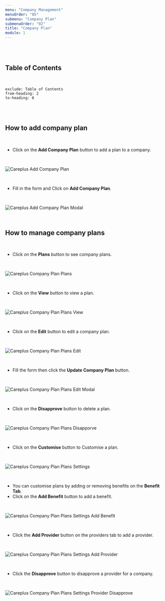 ```yaml
---
menu: "Company Management"
menuOrder: "05"
submenu: "Company Plan"
submenuOrder: "02"
title: "Company Plan"
module: 1
---
```


<br />
<br />

## Table of Contents

<br />

```toc
exclude: Table of Contents
from-heading: 2
to-heading: 6
```

<br />
<br />

## How to add company plan

<br />

- Click on the **Add Company Plan** button to add a plan to a company.

<br />

![Careplus Add Company Plan](images/CareplusAddCompanyPlan.png "Add Company Plan")

<br />

- Fill in the form and Click on **Add Company Plan**.

<br />

![Careplus Add Company Plan Modal](images/CareplusAddCompanyPlanModal.png "Add Company Plan Modal")

<br />

## How to manage company plans

<br />

- Click on the **Plans** button to see company plans.

<br />

![Careplus Company Plan Plans](images/CareplusCompanyPlanPlans.png "Company Plan Plans")

<br />

- Click on the **View** button to view a plan.

<br />

![Careplus Company Plan Plans View](images/CareplusCompanyPlanPlansView.png "Company Plan Plans View")

<br />

- Click on the **Edit** button to edit a company plan.

<br />

![Careplus Company Plan Plans Edit](images/CareplusCompanyPlanPlansEdit.png "Company Plan Plans Edit")

<br />

- Fill the form then click the **Update Company Plan** button.

<br />

![Careplus Company Plan Plans Edit Modal](images/CareplusCompanyPlanPlansEditModal.png "Company Plan Plans Edit Modal")

<br />

- Click on the **Disapprove** button to delete a plan.

<br />

![Careplus Company Plan Plans Disapporve](images/CareplusCompanyPlanPlansDisapporve.png "Company Plan Plans Disapporve")

<br />

- Click on the **Customise** button to Customise a plan.

<br />

![Careplus Company Plan Plans Settings](images/CareplusCompanyPlanPlansSettings.png "Company Plan Plans Settings")

 <br />

- You can customise plans by adding or removing benefits on the **Benefit Tab**.
- Click on the **Add Benefit** button to add a benefit.

<br />

![Careplus Company Plan Plans Settings Add Benefit](images/CareplusCompanyPlanPlansSettingsAddBenefit.png "Company Plan Plans Settings Add Benefit")

 <br />

- Click the **Add Provider** button on the providers tab to add a provider.

<br />

![Careplus Company Plan Plans Settings Add Provider](images/CareplusCompanyPlanPlansSettingsAddProvider.png "Company Plan Plans Settings Add Provider")

 <br />

- Click the **Disapprove** button to disapprove a provider for a company.

<br />

![Careplus Company Plan Plans Settings Provider Disapprove](images/CareplusCompanyPlanPlansSettingsProviderDisapprove.png "Company Plan Plans Settings Provider Disapprove")

<br />
